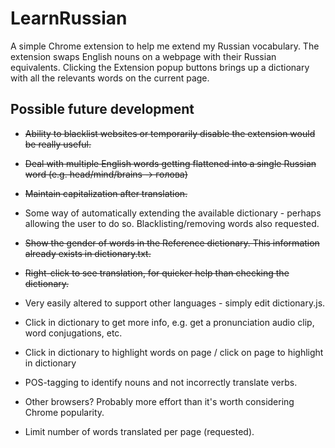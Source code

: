 # LearnRussian

A simple Chrome extension to help me extend my Russian vocabulary. The extension swaps English nouns on a webpage with their Russian equivalents. Clicking the Extension popup buttons brings up a dictionary with all the relevants words on the current page.

## Possible future development

* ~~Ability to blacklist websites or temporarily disable the extension would be really useful.~~

* ~~Deal with multiple English words getting flattened into a single Russian word (e.g. head/mind/brains -> голова)~~

* ~~Maintain capitalization after translation.~~

* Some way of automatically extending the available dictionary - perhaps allowing the user to do so. Blacklisting/removing words also requested.

* ~~Show the gender of words in the Reference dictionary. This information already exists in dictionary.txt.~~

* ~~Right-click to see translation, for quicker help than checking the dictionary.~~

* Very easily altered to support other languages - simply edit dictionary.js.

* Click in dictionary to get more info, e.g. get a pronunciation audio clip, word conjugations, etc.

* Click in dictionary to highlight words on page / click on page to highlight in dictionary

* POS-tagging to identify nouns and not incorrectly translate verbs.

* Other browsers? Probably more effort than it's worth considering Chrome popularity.

* Limit number of words translated per page (requested).
